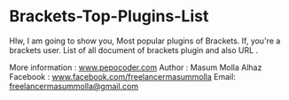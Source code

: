 # Brackets-Top-Plugins-List
Hlw, I am going to show you, Most popular plugins of Brackets. If, you're a brackets user.
List of all document of brackets plugin and also URL .

More information : www.pepocoder.com
Author : Masum Molla Alhaz
Facebook : www.facebook.com/freelancermasummolla
Email: freelancermasummolla@gmail.com
